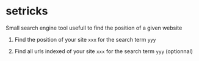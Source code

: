 # setricks
Small search engine tool usefull to find the position of a given website

1. Find the position of your site `xxx` for the search term `yyy`

2. Find all urls indexed of your site `xxx` for the search term `yyy` (optionnal)
